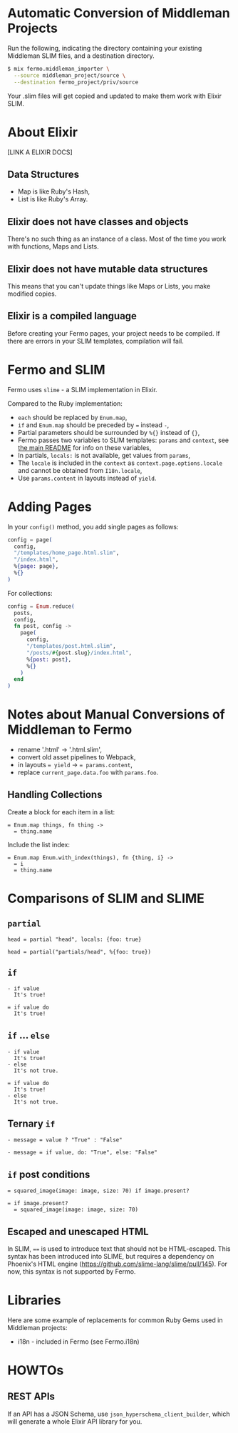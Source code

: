 # Automatic Conversion of Middleman Projects

Run the following, indicating the directory containing
your existing Middleman SLIM files, and a destination directory.

```sh
$ mix fermo.middleman_importer \
  --source middleman_project/source \
  --destination fermo_project/priv/source
```

Your .slim files will get copied and updated to make them
work with Elixir SLIM.

# About Elixir

[LINK A ELIXIR DOCS]

## Data Structures

* Map is like Ruby's Hash,
* List is like Ruby's Array.

## Elixir does not have classes and objects

There's no such thing as an instance of a class. Most of the
time you work with functions, Maps and Lists.

## Elixir does not have mutable data structures

This means that you can't update things like Maps or Lists, you
make modified copies.

## Elixir is a compiled language

Before creating your Fermo pages, your project needs to be compiled.
If there are errors in your SLIM templates, compilation will fail.

# Fermo and SLIM

Fermo uses `slime` - a SLIM implementation in Elixir.

Compared to the Ruby implementation:

* `each` should be replaced by `Enum.map`,
* `if` and `Enum.map` should be preceded by `=` instead `-`,
* Partial parameters should be surrounded by `%{}` instead of `{}`,
* Fermo passes two variables to SLIM templates: `params` and `context`,
  see [the main README](README.md) for info on these variables,
* In partials, `locals:` is not available, get values from `params`,
* The `locale` is included in the `context` as `context.page.options.locale`
  and cannot be obtained from `I18n.locale`,
* Use `params.content` in layouts instead of `yield`.

# Adding Pages

In your `config()` method, you add single pages as follows:

```elixir
config = page(
  config,
  "/templates/home_page.html.slim",
  "/index.html",
  %{page: page},
  %{}
)
```

For collections:

```elixir
config = Enum.reduce(
  posts,
  config,
  fn post, config ->
    page(
      config,
      "/templates/post.html.slim",
      "/posts/#{post.slug}/index.html",
      %{post: post},
      %{}
    )
  end
)
```

# Notes about Manual Conversions of Middleman to Fermo

* rename '.html' -> '.html.slim',
* convert old asset pipelines to Webpack,
* in layouts `= yield` -> `= params.content`,
* replace `current_page.data.foo` with `params.foo`.

## Handling Collections

Create a block for each item in a list:

```
= Enum.map things, fn thing ->
  = thing.name
```

Include the list index:

```
= Enum.map Enum.with_index(things), fn {thing, i} ->
  = i
  = thing.name
```

# Comparisons of SLIM and SLIME

## `partial`

```slim
head = partial "head", locals: {foo: true}
```

```slime
head = partial("partials/head", %{foo: true})
```

## `if`

```slim
- if value
  It's true!
```

```slime
= if value do
  It's true!
```

## `if` ... `else`

```slim
- if value
  It's true!
- else
  It's not true.
```

```slime
= if value do
  It's true!
- else
  It's not true.
```

## Ternary `if`

```slim
- message = value ? "True" : "False"
```

```slime
- message = if value, do: "True", else: "False"
```

## `if` post conditions

```slim
= squared_image(image: image, size: 70) if image.present?
```

```slime
= if image.present?
  = squared_image(image: image, size: 70)
```

## Escaped and unescaped HTML

In SLIM, `==` is used to introduce text that should not be HTML-escaped.
This syntax has been introduced into SLIME, but requires a dependency on
Phoenix's HTML engine (https://github.com/slime-lang/slime/pull/145).
For now, this syntax is not supported by Fermo.

# Libraries

Here are some example of replacements for common Ruby Gems used in
Middleman projects:

* i18n - included in Fermo (see Fermo.i18n)

# HOWTOs

## REST APIs

If an API has a JSON Schema, use `json_hyperschema_client_builder`,
which will generate a whole Elixir API library for you.
